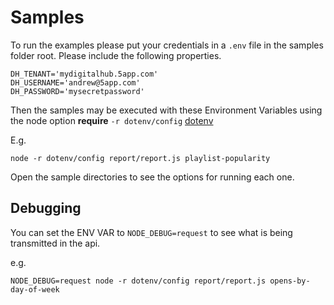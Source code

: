 # Samples

To run the examples please put your credentials in a `.env` file in the samples folder root. Please include the following properties.

	DH_TENANT='mydigitalhub.5app.com'
	DH_USERNAME='andrew@5app.com'
	DH_PASSWORD='mysecretpassword'

Then the samples may be executed with these Environment Variables using the node option **require** `-r dotenv/config` [dotenv](https://www.npmjs.com/package/dotenv)

E.g.

	node -r dotenv/config report/report.js playlist-popularity

Open the sample directories to see the options for running each one.

## Debugging

You can set the ENV VAR to `NODE_DEBUG=request` to see what is being transmitted in the api.

e.g.

	NODE_DEBUG=request node -r dotenv/config report/report.js opens-by-day-of-week

